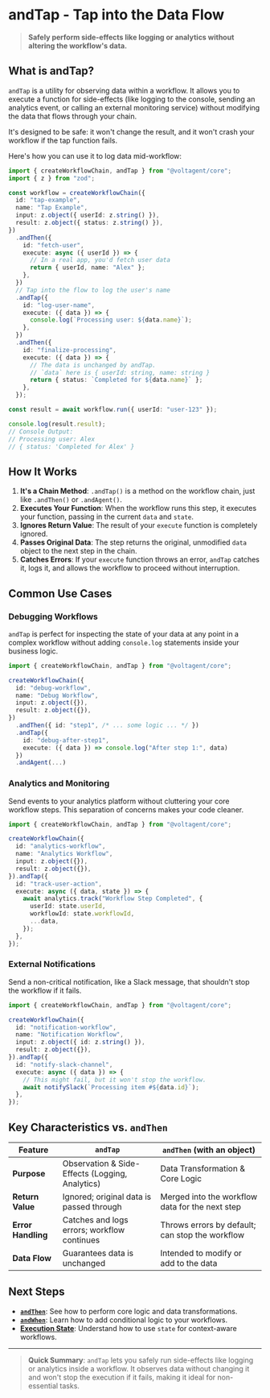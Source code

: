 # andTap - Tap into the Data Flow

> **Safely perform side-effects like logging or analytics without altering the workflow's data.**

## What is andTap?

`andTap` is a utility for observing data within a workflow. It allows you to execute a function for side-effects (like logging to the console, sending an analytics event, or calling an external monitoring service) without modifying the data that flows through your chain.

It's designed to be safe: it won't change the result, and it won't crash your workflow if the tap function fails.

Here's how you can use it to log data mid-workflow:

```typescript
import { createWorkflowChain, andTap } from "@voltagent/core";
import { z } from "zod";

const workflow = createWorkflowChain({
  id: "tap-example",
  name: "Tap Example",
  input: z.object({ userId: z.string() }),
  result: z.object({ status: z.string() }),
})
  .andThen({
    id: "fetch-user",
    execute: async ({ userId }) => {
      // In a real app, you'd fetch user data
      return { userId, name: "Alex" };
    },
  })
  // Tap into the flow to log the user's name
  .andTap({
    id: "log-user-name",
    execute: ({ data }) => {
      console.log(`Processing user: ${data.name}`);
    },
  })
  .andThen({
    id: "finalize-processing",
    execute: ({ data }) => {
      // The data is unchanged by andTap.
      // `data` here is { userId: string, name: string }
      return { status: `Completed for ${data.name}` };
    },
  });

const result = await workflow.run({ userId: "user-123" });

console.log(result.result);
// Console Output:
// Processing user: Alex
// { status: 'Completed for Alex' }
```

## How It Works

1.  **It's a Chain Method**: `.andTap()` is a method on the workflow chain, just like `.andThen()` or `.andAgent()`.
2.  **Executes Your Function**: When the workflow runs this step, it executes your function, passing in the current `data` and `state`.
3.  **Ignores Return Value**: The result of your `execute` function is completely ignored.
4.  **Passes Original Data**: The step returns the original, unmodified `data` object to the next step in the chain.
5.  **Catches Errors**: If your `execute` function throws an error, `andTap` catches it, logs it, and allows the workflow to proceed without interruption.

## Common Use Cases

### Debugging Workflows

`andTap` is perfect for inspecting the state of your data at any point in a complex workflow without adding `console.log` statements inside your business logic.

```typescript
import { createWorkflowChain, andTap } from "@voltagent/core";

createWorkflowChain({
  id: "debug-workflow",
  name: "Debug Workflow",
  input: z.object({}),
  result: z.object({}),
})
  .andThen({ id: "step1", /* ... some logic ... */ })
  .andTap({
    id: "debug-after-step1",
    execute: ({ data }) => console.log("After step 1:", data)
  })
  .andAgent(...)
```

### Analytics and Monitoring

Send events to your analytics platform without cluttering your core workflow steps. This separation of concerns makes your code cleaner.

```typescript
import { createWorkflowChain, andTap } from "@voltagent/core";

createWorkflowChain({
  id: "analytics-workflow",
  name: "Analytics Workflow",
  input: z.object({}),
  result: z.object({}),
}).andTap({
  id: "track-user-action",
  execute: async ({ data, state }) => {
    await analytics.track("Workflow Step Completed", {
      userId: state.userId,
      workflowId: state.workflowId,
      ...data,
    });
  },
});
```

### External Notifications

Send a non-critical notification, like a Slack message, that shouldn't stop the workflow if it fails.

```typescript
import { createWorkflowChain, andTap } from "@voltagent/core";

createWorkflowChain({
  id: "notification-workflow",
  name: "Notification Workflow",
  input: z.object({ id: z.string() }),
  result: z.object({}),
}).andTap({
  id: "notify-slack-channel",
  execute: async ({ data }) => {
    // This might fail, but it won't stop the workflow.
    await notifySlack(`Processing item #${data.id}`);
  },
});
```

## Key Characteristics vs. `andThen`

| Feature            | `andTap`                                        | `andThen` (with an object)                      |
| ------------------ | ----------------------------------------------- | ----------------------------------------------- |
| **Purpose**        | Observation & Side-Effects (Logging, Analytics) | Data Transformation & Core Logic                |
| **Return Value**   | Ignored; original data is passed through        | Merged into the workflow data for the next step |
| **Error Handling** | Catches and logs errors; workflow continues     | Throws errors by default; can stop the workflow |
| **Data Flow**      | Guarantees data is unchanged                    | Intended to modify or add to the data           |

## Next Steps

- **[`andThen`](./and-then.md)**: See how to perform core logic and data transformations.
- **[`andWhen`](./and-when.md)**: Learn how to add conditional logic to your workflows.
- **[Execution State](../overview.md#accessing-execution-state)**: Understand how to use `state` for context-aware workflows.

---

> **Quick Summary**: `andTap` lets you safely run side-effects like logging or analytics inside a workflow. It observes data without changing it and won't stop the execution if it fails, making it ideal for non-essential tasks.
